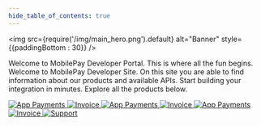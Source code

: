 ```yaml
---
hide_table_of_contents: true
---
```


<img
  src={require('/img/main_hero.png').default}
  alt="Banner"
  style={{paddingBottom : 30}}
/>

Welcome to MobilePay Developer Portal. This is where all the fun begins.
Welcome to MobilePay Developer Site. On this site you are able to find information about our products and available APIs. Start building your integration in minutes. Explore all the products below.

<div>
<a href="/docs/app-payments">
<img
  src={require('/img/main_app.png').default}
  alt="App Payments"
  style={{float : 'left', paddingBottom : 20}}
/>
</a>

<a href="/docs/invoice">
<img
  src={require('/img/main_invoice.png').default}
  alt="Invoice"
  style={{float : 'right', paddingBottom : 20, paddingRight : 5}}
/>
</a>

<a href="/docs/online">
<img
  src={require('/img/main_online.png').default}
  alt="App Payments"
  style={{float : 'left', paddingBottom : 20}}
/>
</a>

<a href="/docs/pos">
<img
  src={require('/img/main_pos.png').default}
  alt="Invoice"
  style={{float : 'right', paddingBottom : 20, paddingRight : 5}}
/>
</a>

<a href="/docs/subscriptions">
<img
  src={require('/img/main_subscriptions.png').default}
  alt="App Payments"
  style={{float : 'left', paddingBottom : 20}}
/>
</a>

<a href="/docs/reporting">
<img
  src={require('/img/main_reporting.png').default}
  alt="Invoice"
  style={{float : 'right', paddingBottom : 20, paddingRight : 5}}
/>
</a>

<a href="/docs/support">
<img
  src={require('/img/main_support.png').default}
  alt="Support"
/>
</a>

</div>
